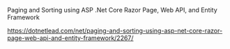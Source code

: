 Paging and Sorting using ASP .Net Core Razor Page, Web API, and Entity Framework

https://dotnetlead.com/net/paging-and-sorting-using-asp-net-core-razor-page-web-api-and-entity-framework/2267/
